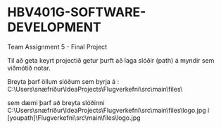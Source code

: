 # HBV401G-SOFTWARE-DEVELOPMENT
Team Assignment 5 - Final Project

Til að geta keyrt projectið getur þurft að laga slóðir (path) á myndir sem viðmótið notar. 

Breyta þarf öllum slóðum sem byrja á : C:\Users\snæfríður\IdeaProjects\Flugverkefni\src\main\files\

sem dæmi þarf að breyta slóðinni
C:\Users\snæfríður\IdeaProjects\Flugverkefni\src\main\files\logo.jpg 
í 
[youpath]\Flugverkefni\src\main\files\logo.jpg
